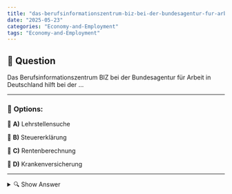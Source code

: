 ```yaml
---
title: "das-berufsinformationszentrum-biz-bei-der-bundesagentur-fur-arbeit-in-deutschland-hilft-bei-der-…"
date: "2025-05-23"
categories: "Economy-and-Employment"
tags: "Economy-and-Employment"
---
```


## 📌 **Question**

Das Berufsinformationszentrum BIZ bei der Bundesagentur für Arbeit in Deutschland hilft bei der …



---

### 📝 **Options:**

🔘 **A)** Lehrstellensuche

🔘 **B)** Steuererklärung

🔘 **C)** Rentenberechnung

🔘 **D)** Krankenversicherung

---

<details>
  <summary>🔍 Show Answer</summary>

  <p>
💡  <b>Correct Answer:</b>  a
  </p>
  <p>
    📖<b>Explanation:</b>
    Das Berufsinformationszentrum (BIZ) ist eine Einrichtung der Bundesagentur für Arbeit in Deutschland. Es dient als Anlaufstelle für alle Fragen rund um Berufswahl, Ausbildung und Arbeitswelt. Dort erhalten Besucher Unterstützung bei der Berufsorientierung, Informationen zu verschiedenen Berufsbildern und Beratung bei der Suche nach Ausbildungsplätzen. Insbesondere Jugendliche und junge Erwachsene nutzen das BIZ, um sich über Lehrstellen zu informieren und passende Angebote zu finden. Steuererklärung, Rentenberechnung und Krankenversicherung sind hingegen nicht Schwerpunkte dieser Einrichtung.
  </p>
</details>
